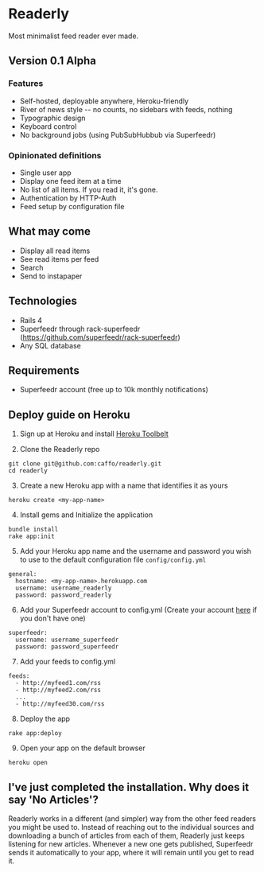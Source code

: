 # Readerly

Most minimalist feed reader ever made.

## Version 0.1 Alpha

### Features

* Self-hosted, deployable anywhere, Heroku-friendly
* River of news style -- no counts, no sidebars with feeds, nothing
* Typographic design
* Keyboard control
* No background jobs (using PubSubHubbub via Superfeedr)

### Opinionated definitions

* Single user app
* Display one feed item at a time
* No list of all items. If you read it, it's gone.
* Authentication by HTTP-Auth
* Feed setup by configuration file

## What may come

* Display all read items
* See read items per feed
* Search
* Send to instapaper

## Technologies

* Rails 4
* Superfeedr through rack-superfeedr (https://github.com/superfeedr/rack-superfeedr)
* Any SQL database

## Requirements

* Superfeedr account (free up to 10k monthly notifications)

## Deploy guide on Heroku

1. Sign up at Heroku and install [Heroku Toolbelt][1]

2. Clone the Readerly repo
```
git clone git@github.com:caffo/readerly.git
cd readerly
```

3. Create a new Heroku app with a name that identifies it as yours
```
heroku create <my-app-name>
```

4. Install gems and Initialize the application 
```
bundle install
rake app:init
```

5. Add your Heroku app name and the username and password you wish to use to the default configuration file `config/config.yml`
```
general:
  hostname: <my-app-name>.herokuapp.com
  username: username_readerly
  password: password_readerly
```

6. Add your Superfeedr account to config.yml (Create your account [here][2] if you don't have one)
``` 
superfeedr:
  username: username_superfeedr
  password: password_superfeedr
```

7. Add your feeds to config.yml
```
feeds:
  - http://myfeed1.com/rss
  - http://myfeed2.com/rss
  ...
  - http://myfeed30.com/rss
```
8. Deploy the app
```
rake app:deploy
```

9. Open your app on the default browser
```
heroku open
```

## I've just completed the installation. Why does it say 'No Articles'?

Readerly works in a different (and simpler) way from the other feed readers you might be used to. Instead of reaching out to the individual sources and downloading a bunch of articles from each of them, Readerly just keeps listening for new articles. Whenever a new one gets published, Superfeedr sends it automatically to your app, where it will remain until you get to read it.

[1]: https://toolbelt.heroku.com/
[2]: http://superfeedr.com/subscriber



